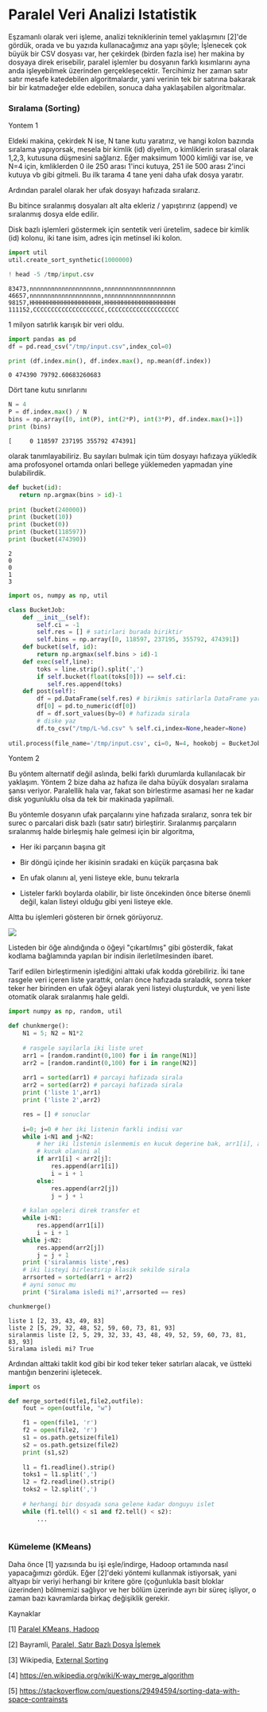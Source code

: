 # Paralel Veri Analizi Istatistik

Eşzamanlı olarak veri işleme, analizi tekniklerinin temel yaklaşımını
[2]'de gördük, orada ve bu yazıda kullanacağımız ana yapı şöyle;
İşlenecek çok büyük bir CSV dosyası var, her çekirdek (birden fazla
ise) her makina by dosyaya direk erisebilir, paralel işlemler bu
dosyanın farklı kısımlarını ayna anda işleyebilmek üzerinden
gerçekleşecektir. Tercihimiz her zaman satır satır mesafe katedebilen
algoritmalardır, yani verinin tek bir satırına bakarak bir bir
katmadeğer elde edebilen, sonuca daha yaklaşabilen algoritmalar.

### Sıralama (Sorting)

Yontem 1

Eldeki makina, çekirdek N ise, N tane kutu yaratırız, ve hangi kolon
bazında sıralama yapıyorsak, mesela bir kimlik (id) diyelim, o
kimliklerin sırasal olarak 1,2,3, kutusuna düşmesini sağlarız. Eğer
maksimum 1000 kimliği var ise, ve N=4 için, kmliklerden 0 ile 250
arası 1'inci kutuya, 251 ile 500 arası 2'inci kutuya vb gibi gitmeli.
Bu ilk tarama 4 tane yeni daha ufak dosya yaratır.

Ardından paralel olarak her ufak dosyayı hafızada sıralarız.

Bu bitince sıralanmış dosyaları alt alta ekleriz / yapıştırırız
(append) ve sıralanmış dosya elde edilir.

Disk bazlı işlemleri göstermek için sentetik veri üretelim, sadece bir
kimlik (id) kolonu, iki tane isim, adres için metinsel iki kolon.

```python
import util
util.create_sort_synthetic(1000000)
```

```python
! head -5 /tmp/input.csv
```

```text
83473,nnnnnnnnnnnnnnnnnnnn,nnnnnnnnnnnnnnnnnnnn
46657,nnnnnnnnnnnnnnnnnnnn,nnnnnnnnnnnnnnnnnnnn
98157,HHHHHHHHHHHHHHHHHHHH,HHHHHHHHHHHHHHHHHHHH
111152,CCCCCCCCCCCCCCCCCCCC,CCCCCCCCCCCCCCCCCCCC
```

1 milyon satırlık karışık bir veri oldu.

```python
import pandas as pd
df = pd.read_csv("/tmp/input.csv",index_col=0)
```

```python
print (df.index.min(), df.index.max(), np.mean(df.index))
```

```text
0 474390 79792.60683260683
```

Dört tane kutu sınırlarını

```python
N = 4
P = df.index.max() / N
bins = np.array([0, int(P), int(2*P), int(3*P), df.index.max()+1])
print (bins)
```

```text
[     0 118597 237195 355792 474391]
```

olarak tanımlayabiliriz. Bu sayıları bulmak için tüm dosyayı hafızaya
yükledik ama profosyonel ortamda onlari bellege yüklemeden yapmadan
yine bulabilirdik.

```python
def bucket(id):
   return np.argmax(bins > id)-1
   
print (bucket(240000))
print (bucket(10))
print (bucket(0))
print (bucket(118597))
print (bucket(474390))
```

```text
2
0
0
1
3
```



```python
import os, numpy as np, util

class BucketJob:
    def __init__(self):
        self.ci = -1
        self.res = [] # satirlari burada biriktir
        self.bins = np.array([0, 118597, 237195, 355792, 474391])
    def bucket(self, id):
        return np.argmax(self.bins > id)-1        
    def exec(self,line):
        toks = line.strip().split(',')
        if self.bucket(float(toks[0])) == self.ci:
           self.res.append(toks)
    def post(self):
        df = pd.DataFrame(self.res) # birikmis satirlarla DataFrame yarat
        df[0] = pd.to_numeric(df[0])
        df = df.sort_values(by=0) # hafizada sirala
        # diske yaz
        df.to_csv("/tmp/L-%d.csv" % self.ci,index=None,header=None)
        
util.process(file_name='/tmp/input.csv', ci=0, N=4, hookobj = BucketJob())
```

Yontem 2

Bu yöntem alternatif değil aslında, belki farklı durumlarda
kullanılacak bir yaklaşım. Yöntem 2 bize daha az hafıza ile daha
büyük dosyaları sıralama şansı veriyor. Paralellik hala var,
fakat son birlestirme asamasi her ne kadar disk yogunluklu olsa da
tek bir makinada yapilmali.

Bu yöntemle dosyanın ufak parçalarını yine hafızada sıralarız, sonra
tek bir surec o parcalari disk bazlı (satır satır)
birleştirir. Sıralanmış parçaların sıralanmış halde birleşmiş hale
gelmesi için bir algoritma,

* Her iki parçanın başına git

* Bir döngü içinde her ikisinin sıradaki en küçük parçasına bak

* En ufak olanını al, yeni listeye ekle, bunu tekrarla

* Listeler farklı boylarda olabilir, bir liste öncekinden önce biterse
  önemli değil, kalan listeyi olduğu gibi yeni listeye ekle.

Altta bu işlemleri gösteren bir örnek görüyoruz.

![](sort1.png)

Listeden bir öğe alındığında o öğeyi "çıkartılmış" gibi gösterdik,
fakat kodlama bağlamında yapılan bir indisin ilerletilmesinden ibaret.

Tarif edilen birleştirmenin işlediğini alttaki ufak kodda
görebiliriz. İki tane rasgele veri içeren liste yarattık, onları önce
hafızada sıraladık, sonra teker teker her birinden en ufak öğeyi
alarak yeni listeyi oluşturduk, ve yeni liste otomatik olarak
sıralanmış hale geldi.

```python
import numpy as np, random, util

def chunkmerge():
    N1 = 5; N2 = N1*2
    
    # rasgele sayilarla iki liste uret
    arr1 = [random.randint(0,100) for i in range(N1)]
    arr2 = [random.randint(0,100) for i in range(N2)]
    
    arr1 = sorted(arr1) # parcayi hafizada sirala
    arr2 = sorted(arr2) # parcayi hafizada sirala
    print ('liste 1',arr1)
    print ('liste 2',arr2)

    res = [] # sonuclar
    
    i=0; j=0 # her iki listenin farkli indisi var
    while i<N1 and j<N2:
        # her iki listenin islenmemis en kucuk degerine bak, arr1[i], arr2[j]
        # kucuk olanini al
        if arr1[i] < arr2[j]:
            res.append(arr1[i])
            i = i + 1
        else:
            res.append(arr2[j])
            j = j + 1
            
    # kalan ogeleri direk transfer et
    while i<N1:
        res.append(arr1[i])
        i = i + 1
    while j<N2:
        res.append(arr2[j])
        j = j + 1
    print ('siralanmis liste',res)
    # iki listeyi birlestirip klasik sekilde sirala
    arrsorted = sorted(arr1 + arr2)
    # ayni sonuc mu
    print ('Siralama isledi mi?',arrsorted == res)

chunkmerge()   
```

```text
liste 1 [2, 33, 43, 49, 83]
liste 2 [5, 29, 32, 48, 52, 59, 60, 73, 81, 93]
siralanmis liste [2, 5, 29, 32, 33, 43, 48, 49, 52, 59, 60, 73, 81, 83, 93]
Siralama isledi mi? True
```

Ardından alttaki taklit kod gibi bir kod teker teker satırları alacak,
ve üstteki mantığın benzerini işletecek.

```python
import os

def merge_sorted(file1,file2,outfile):
    fout = open(outfile, "w")

    f1 = open(file1, 'r')
    f2 = open(file2, 'r')
    s1 = os.path.getsize(file1)
    s2 = os.path.getsize(file2)
    print (s1,s2)
    
    l1 = f1.readline().strip()
    toks1 = l1.split(',')
    l2 = f2.readline().strip()
    toks2 = l2.split(',')
    
    # herhangi bir dosyada sona gelene kadar donguyu islet
    while (f1.tell() < s1 and f2.tell() < s2):
        ...
        
```        




### Kümeleme (KMeans)

Daha önce [1] yazısında bu işi eşle/indirge, Hadoop ortamında nasıl
yapacağımızı gördük. Eğer [2]'deki yöntemi kullanmak istiyorsak, yani
altyapı bir veriyi herhangi bir kritere göre (çoğunlukla basit bloklar
üzerinden) bölmemizi sağlıyor ve her bölüm üzerinde ayrı bir süreç
işliyor, o zaman bazı kavramlarda birkaç değişiklik gerekir. 

Kaynaklar

[1] [Paralel KMeans, Hadoop](2013/10/paralel-kmeans-hadoop.html)

[2] Bayramli, [Paralel, Satır Bazlı Dosya İşlemek](../../2016/02/toptan-islemler-paralelizasyon.html)

[3] Wikipedia, [External Sorting](https://en.wikipedia.org/wiki/External_sorting)

[4] https://en.wikipedia.org/wiki/K-way_merge_algorithm

[5] https://stackoverflow.com/questions/29494594/sorting-data-with-space-contrainsts

